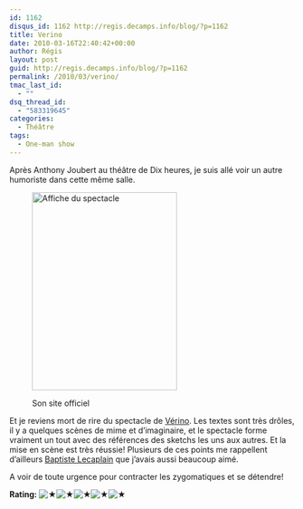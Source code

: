 ```yaml
---
id: 1162
disqus_id: 1162 http://regis.decamps.info/blog/?p=1162
title: Verino
date: 2010-03-16T22:40:42+00:00
author: Régis
layout: post
guid: http://regis.decamps.info/blog/?p=1162
permalink: /2010/03/verino/
tmac_last_id:
  - ""
dsq_thread_id:
  - "583319645"
categories:
  - Théâtre
tags:
  - One-man show
---
```

Après Anthony Joubert au théâtre de Dix heures, je suis allé voir un autre humoriste dans cette même salle.<figure id="attachment_1163" style="width: 256px" class="wp-caption alignleft">

[<img src="http://regis.decamps.info/blog/wp-content/uploads/2010/04/Afficheaccueil-256x350.jpg" alt="Affiche du spectacle" title="Vérino" width="256" height="350" class="size-medium wp-image-1163" srcset="http://regis.decamps.info/blog/wp-content/uploads/2010/04/Afficheaccueil-256x350.jpg 256w, http://regis.decamps.info/blog/wp-content/uploads/2010/04/Afficheaccueil.jpg 268w" sizes="(max-width: 256px) 100vw, 256px" />](http://www.verino.fr/)<figcaption class="wp-caption-text">Son site officiel</figcaption></figure> 

Et je reviens mort de rire du spectacle de [Vérino](http://www.verino.fr/). Les textes sont très drôles, il y a quelques scènes de mime et d’imaginaire, et le spectacle forme vraiment un tout avec des références des sketchs les uns aux autres. Et la mise en scène est très réussie! Plusieurs de ces points me rappellent d’ailleurs [Baptiste Lecaplain](http://regis.decamps.info/blog/2009/12/baptiste-se-tape-laffiche/) que j’avais aussi beaucoup aimé.

A voir de toute urgence pour contracter les zygomatiques et se détendre!

**Rating:** ![&#9733;](http://regis.decamps.info/blog/wp-content/plugins/xavins-review-ratings/default/star.png "5/5")![&#9733;](http://regis.decamps.info/blog/wp-content/plugins/xavins-review-ratings/default/star.png "5/5")![&#9733;](http://regis.decamps.info/blog/wp-content/plugins/xavins-review-ratings/default/star.png "5/5")![&#9733;](http://regis.decamps.info/blog/wp-content/plugins/xavins-review-ratings/default/star.png "5/5")![&#9733;](http://regis.decamps.info/blog/wp-content/plugins/xavins-review-ratings/default/star.png "5/5") 
